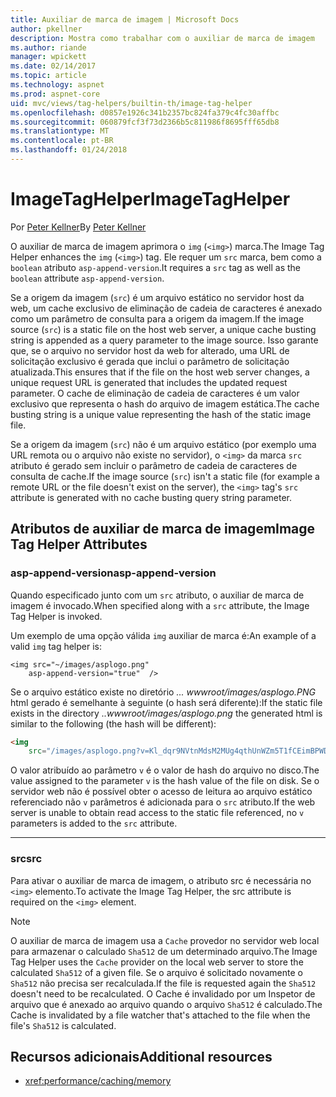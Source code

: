 ```yaml
---
title: Auxiliar de marca de imagem | Microsoft Docs
author: pkellner
description: Mostra como trabalhar com o auxiliar de marca de imagem
ms.author: riande
manager: wpickett
ms.date: 02/14/2017
ms.topic: article
ms.technology: aspnet
ms.prod: aspnet-core
uid: mvc/views/tag-helpers/builtin-th/image-tag-helper
ms.openlocfilehash: d0857e1926c341b2357bc824fa379c4fc30affbc
ms.sourcegitcommit: 060879fcf3f73d2366b5c811986f8695fff65db8
ms.translationtype: MT
ms.contentlocale: pt-BR
ms.lasthandoff: 01/24/2018
---
```

# <a name="imagetaghelper"></a><span data-ttu-id="17736-103">ImageTagHelper</span><span class="sxs-lookup"><span data-stu-id="17736-103">ImageTagHelper</span></span>

<span data-ttu-id="17736-104">Por [Peter Kellner](http://peterkellner.net)</span><span class="sxs-lookup"><span data-stu-id="17736-104">By [Peter Kellner](http://peterkellner.net)</span></span> 

<span data-ttu-id="17736-105">O auxiliar de marca de imagem aprimora o `img` (`<img>`) marca.</span><span class="sxs-lookup"><span data-stu-id="17736-105">The Image Tag Helper enhances the `img` (`<img>`) tag.</span></span> <span data-ttu-id="17736-106">Ele requer um `src` marca, bem como a `boolean` atributo `asp-append-version`.</span><span class="sxs-lookup"><span data-stu-id="17736-106">It requires a `src` tag as well as the `boolean` attribute `asp-append-version`.</span></span>

<span data-ttu-id="17736-107">Se a origem da imagem (`src`) é um arquivo estático no servidor host da web, um cache exclusivo de eliminação de cadeia de caracteres é anexado como um parâmetro de consulta para a origem da imagem.</span><span class="sxs-lookup"><span data-stu-id="17736-107">If the image source (`src`) is a static file on the host web server, a unique cache busting string is appended as a query parameter to the image source.</span></span> <span data-ttu-id="17736-108">Isso garante que, se o arquivo no servidor host da web for alterado, uma URL de solicitação exclusivo é gerada que inclui o parâmetro de solicitação atualizada.</span><span class="sxs-lookup"><span data-stu-id="17736-108">This ensures that if the file on the host web server changes, a unique request URL is generated that includes the updated request parameter.</span></span> <span data-ttu-id="17736-109">O cache de eliminação de cadeia de caracteres é um valor exclusivo que representa o hash do arquivo de imagem estática.</span><span class="sxs-lookup"><span data-stu-id="17736-109">The cache busting string is a unique value representing the hash of the static image file.</span></span>

<span data-ttu-id="17736-110">Se a origem da imagem (`src`) não é um arquivo estático (por exemplo uma URL remota ou o arquivo não existe no servidor), o `<img>` da marca `src` atributo é gerado sem incluir o parâmetro de cadeia de caracteres de consulta de cache.</span><span class="sxs-lookup"><span data-stu-id="17736-110">If the image source (`src`) isn't a static file (for example a remote URL or the file doesn't exist on the server), the `<img>` tag's `src` attribute is generated with no cache busting query string parameter.</span></span>

## <a name="image-tag-helper-attributes"></a><span data-ttu-id="17736-111">Atributos de auxiliar de marca de imagem</span><span class="sxs-lookup"><span data-stu-id="17736-111">Image Tag Helper Attributes</span></span>


### <a name="asp-append-version"></a><span data-ttu-id="17736-112">asp-append-version</span><span class="sxs-lookup"><span data-stu-id="17736-112">asp-append-version</span></span>

<span data-ttu-id="17736-113">Quando especificado junto com um `src` atributo, o auxiliar de marca de imagem é invocado.</span><span class="sxs-lookup"><span data-stu-id="17736-113">When specified along with a `src` attribute, the Image Tag Helper is invoked.</span></span>

<span data-ttu-id="17736-114">Um exemplo de uma opção válida `img` auxiliar de marca é:</span><span class="sxs-lookup"><span data-stu-id="17736-114">An example of a valid `img` tag helper is:</span></span>

```cshtml
<img src="~/images/asplogo.png" 
    asp-append-version="true"  />
```

<span data-ttu-id="17736-115">Se o arquivo estático existe no diretório *... wwwroot/images/asplogo.PNG* html gerado é semelhante à seguinte (o hash será diferente):</span><span class="sxs-lookup"><span data-stu-id="17736-115">If the static file exists in the directory *..wwwroot/images/asplogo.png* the generated html is similar to the following (the hash will be different):</span></span>

```html
<img 
    src="/images/asplogo.png?v=Kl_dqr9NVtnMdsM2MUg4qthUnWZm5T1fCEimBPWDNgM"/>
```

<span data-ttu-id="17736-116">O valor atribuído ao parâmetro `v` é o valor de hash do arquivo no disco.</span><span class="sxs-lookup"><span data-stu-id="17736-116">The value assigned to the parameter `v` is the hash value of the file on disk.</span></span> <span data-ttu-id="17736-117">Se o servidor web não é possível obter o acesso de leitura ao arquivo estático referenciado não `v` parâmetros é adicionada para o `src` atributo.</span><span class="sxs-lookup"><span data-stu-id="17736-117">If the web server is unable to obtain read access to the static file referenced,  no `v` parameters is added to the `src` attribute.</span></span>

- - -

### <a name="src"></a><span data-ttu-id="17736-118">src</span><span class="sxs-lookup"><span data-stu-id="17736-118">src</span></span>

<span data-ttu-id="17736-119">Para ativar o auxiliar de marca de imagem, o atributo src é necessária no `<img>` elemento.</span><span class="sxs-lookup"><span data-stu-id="17736-119">To activate the Image Tag Helper, the src attribute is required on the `<img>` element.</span></span> 

> [!NOTE]
> <span data-ttu-id="17736-120">O auxiliar de marca de imagem usa a `Cache` provedor no servidor web local para armazenar o calculado `Sha512` de um determinado arquivo.</span><span class="sxs-lookup"><span data-stu-id="17736-120">The Image Tag Helper uses the `Cache` provider on the local web server to store the calculated `Sha512` of a given file.</span></span> <span data-ttu-id="17736-121">Se o arquivo é solicitado novamente o `Sha512` não precisa ser recalculada.</span><span class="sxs-lookup"><span data-stu-id="17736-121">If the file is requested again the `Sha512` doesn't need to be recalculated.</span></span> <span data-ttu-id="17736-122">O Cache é invalidado por um Inspetor de arquivo que é anexado ao arquivo quando o arquivo `Sha512` é calculado.</span><span class="sxs-lookup"><span data-stu-id="17736-122">The Cache is invalidated by a file watcher that's attached to the file when the file's `Sha512` is calculated.</span></span>

## <a name="additional-resources"></a><span data-ttu-id="17736-123">Recursos adicionais</span><span class="sxs-lookup"><span data-stu-id="17736-123">Additional resources</span></span>

* <xref:performance/caching/memory>
